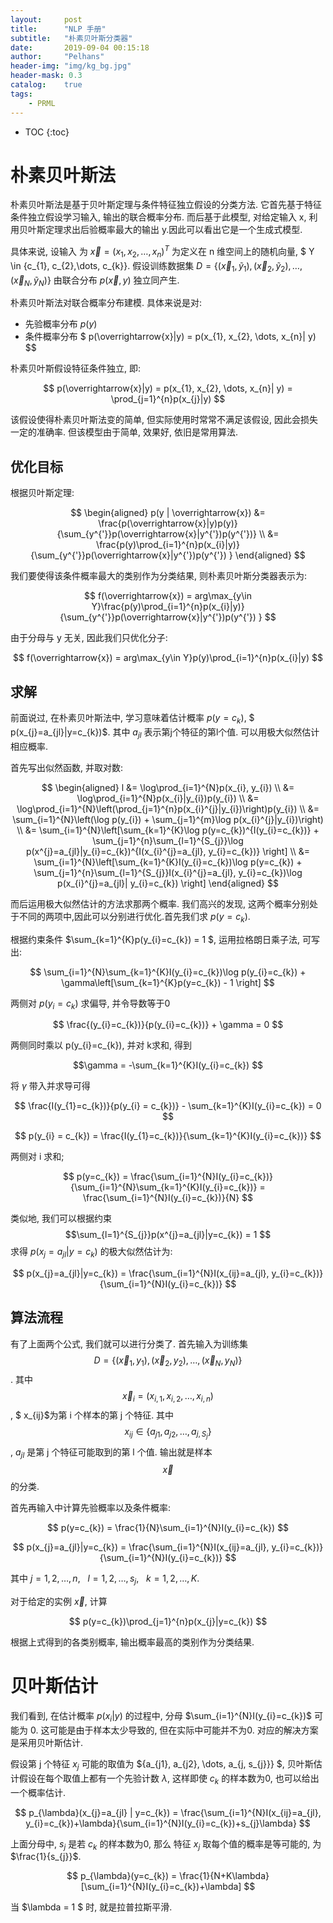 ```yaml
---
layout:     post
title:      "NLP 手册"
subtitle:   "朴素贝叶斯分类器"
date:       2019-09-04 00:15:18
author:     "Pelhans"
header-img: "img/kg_bg.jpg"
header-mask: 0.3 
catalog:    true
tags:
    - PRML
---
```



* TOC
{:toc}

# 朴素贝叶斯法

朴素贝叶斯法是基于贝叶斯定理与条件特征独立假设的分类方法. 它首先基于特征条件独立假设学习输入, 输出的联合概率分布. 而后基于此模型, 对给定输入 x, 利用贝叶斯定理求出后验概率最大的输出 y.因此可以看出它是一个生成式模型.

具体来说, 设输入 为 $\overrightarrow{x} = (x_{1}, x_{2}, \dots, x_{n})^{T}$ 为定义在 n 维空间上的随机向量, $ Y \in \{c_{1}, c_{2},\dots, c_{k}\}. 假设训练数据集 $D = \{(\overrightarrow{x}_{1}, \tilde{y}_{1}), (\overrightarrow{x}_{2}, \tilde{y}_{2}), \dots, (\overrightarrow{x}_{N}, \tilde{y}_{N}) \}$ 由联合分布 $p(\overrightarrow{x}, y)$ 独立同产生. 

朴素贝叶斯法对联合概率分布建模. 具体来说是对:

* 先验概率分布 $p(y)$    
* 条件概率分布 $ p(\overrightarrow{x}|y) = p(x_{1}, x_{2}, \dots, x_{n}| y) $$

朴素贝叶斯假设特征条件独立, 即:

$$ p(\overrightarrow{x}|y) = p(x_{1}, x_{2}, \dots, x_{n}| y) = \prod_{j=1}^{n}p(x_{j}|y) $$

该假设使得朴素贝叶斯法变的简单, 但实际使用时常常不满足该假设, 因此会损失一定的准确率. 但该模型由于简单, 效果好, 依旧是常用算法.

## 优化目标

根据贝叶斯定理:

$$
\begin{aligned}
p(y | \overrightarrow{x}) &= \frac{p(\overrightarrow{x}|y)p(y)}{\sum_{y^{'}}p(\overrightarrow{x}|y^{'})p(y^{'})} \\
&= \frac{p(y)\prod_{i=1}^{n}p(x_{i}|y)}{\sum_{y^{'}}p(\overrightarrow{x}|y^{'})p(y^{'}) } 
\end{aligned}
$$

我们要使得该条件概率最大的类别作为分类结果, 则朴素贝叶斯分类器表示为:

$$ f(\overrightarrow{x}) = arg\max_{y\in Y}\frac{p(y)\prod_{i=1}^{n}p(x_{i}|y)}{\sum_{y^{'}}p(\overrightarrow{x}|y^{'})p(y^{'}) } $$

由于分母与 y 无关, 因此我们只优化分子:

$$ f(\overrightarrow{x}) = arg\max_{y\in Y}p(y)\prod_{i=1}^{n}p(x_{i}|y) $$

## 求解

前面说过, 在朴素贝叶斯法中, 学习意味着估计概率 $p(y=c_{k})$, 
$ p(x_{j}=a_{jl}|y=c_{k})$. 其中 $a_{jl}$ 表示第j个特征的第l个值. 可以用极大似然估计相应概率.

首先写出似然函数, 并取对数:

$$ 
\begin{aligned}
l &= \log\prod_{i=1}^{N}p(x_{i}, y_{i}) \\
&= \log\prod_{i=1}^{N}p(x_{i}|y_{i})p(y_{i}) \\
&= \log\prod_{i=1}^{N}\left(\prod_{j=1}^{n}p(x_{i}^{j}|y_{i})\right)p(y_{i}) \\
&= \sum_{i=1}^{N}\left(\log p(y_{i}) + \sum_{j=1}^{m}\log p(x_{i}^{j}|y_{i})\right) \\
&= \sum_{i=1}^{N}\left[\sum_{k=1}^{K}\log p(y=c_{k})^{I(y_{i}=c_{k})} + \sum_{j=1}^{n}\sum_{l=1}^{S_{j}}\log p(x^{j}=a_{jl}|y_{i}=c_{k})^{I(x_{i}^{j}=a_{jl}, y_{i}=c_{k})} \right] \\
&= \sum_{i=1}^{N}\left[\sum_{k=1}^{K}I(y_{i}=c_{k})\log p(y=c_{k}) + \sum_{j=1}^{n}\sum_{l=1}^{S_{j}}I(x_{i}^{j}=a_{jl}, y_{i}=c_{k})\log p(x_{i}^{j}=a_{jl}| y_{i}=c_{k}) \right]
\end{aligned}
$$

而后运用极大似然估计的方法求那两个概率. 我们高兴的发现, 这两个概率分别处于不同的两项中,因此可以分别进行优化.首先我们求 $p(y=c_{k})$.

根据约束条件 $\sum_{k=1}^{K}p(y_{i}=c_{k}) = 1 $, 运用拉格朗日乘子法, 可写出:

$$ \sum_{i=1}^{N}\sum_{k=1}^{K}I(y_{i}=c_{k})\log p(y_{i}=c_{k}) + \gamma\left[\sum_{k=1}^{K}p(y=c_{k}) - 1 \right] $$

两侧对 $p(y_{i}=c_{k})$ 求偏导, 并令导数等于0

$$ \frac{(y_{i}=c_{k})}{p(y_{i}=c_{k})} + \gamma = 0 $$

两侧同时乘以 p(y_{i}=c_{k}), 并对 k求和, 得到 

$$\gamma = -\sum_{k=1}^{K}I(y_{i}=c_{k}) $$

将 $\gamma$ 带入并求导可得

$$ \frac{I(y_{1}=c_{k})}{p(y_{i} = c_{k})} - \sum_{k=1}^{K}I(y_{i}=c_{k}) = 0 $$

$$ p(y_{i} = c_{k}) = \frac{I(y_{1}=c_{k})}{\sum_{k=1}^{K}I(y_{i}=c_{k})} $$

两侧对 i 求和;

$$ p(y=c_{k}) = \frac{\sum_{i=1}^{N}I(y_{i}=c_{k})}{\sum_{i=1}^{N}\sum_{k=1}^{K}I(y_{i}=c_{k})} = \frac{\sum_{i=1}^{N}I(y_{i}=c_{k})}{N} $$

类似地, 我们可以根据约束 
$$\sum_{l=1}^{S_{j}}p(x^{j}=a_{jl}|y=c_{k}) = 1 $$ 求得 
$p(x_{j}=a_{jl}|y=c_{k})$ 的极大似然估计为:

$$ p(x_{j}=a_{jl}|y=c_{k}) = \frac{\sum_{i=1}^{N}I(x_{ij}=a_{jl}, y_{i}=c_{k})}{\sum_{i=1}^{N}I(y_{i}=c_{k})} $$

## 算法流程

有了上面两个公式, 我们就可以进行分类了. 首先输入为训练集 $$D = \{(\overrightarrow{x}_{1}, y_{1}), (\overrightarrow{x}_{2}, y_{2}), \dots, (\overrightarrow{x}_{N}, y_{N})\} $$. 其中 $$ \overrightarrow{x}_{i} = (x_{i,1}, x_{i,2}, \dots, x_{i,n})$$, $ x_{ij}$为第 i 个样本的第 j 个特征. 其中 $$x_{ij} \in \{a_{j1}, a_{j2}, \dots, a_{j, S_{j}}\} $$, $a_{jl}$ 是第 j 个特征可能取到的第 l 个值. 输出就是样本 $$\overrightarrow{x}$$ 的分类.

首先再输入中计算先验概率以及条件概率:

$$ p(y=c_{k}) = \frac{1}{N}\sum_{i=1}^{N}I(y_{i}=c_{k}) $$

$$ p(x_{j}=a_{jl}|y=c_{k}) = \frac{\sum_{i=1}^{N}I(x_{ij}=a_{jl}, y_{i}=c_{k})}{\sum_{i=1}^{N}I(y_{i}=c_{k})} $$

其中 $j=1,2,\dots, n, ~~~ l=1,2,\dots, s_{j} , ~~~ k=1,2,\dots, K$.

对于给定的实例 $\overrightarrow{x}$, 计算

$$ p(y=c_{k})\prod_{j=1}^{n}p(x_{j}|y=c_{k}) $$

根据上式得到的各类别概率, 输出概率最高的类别作为分类结果.

# 贝叶斯估计

我们看到, 在估计概率 
$p(x_{i}|y)$ 的过程中, 分母 $\sum_{i=1}^{N}I(y_{i}=c_{k})$ 可能为 0. 这可能是由于样本太少导致的, 但在实际中可能并不为0. 对应的解决方案是采用贝叶斯估计.

假设第 j 个特征  $x_{j}$ 可能的取值为 $\{a_{j1}, a_{j2}, \dots, a_{j, s_{j}}\} $, 贝叶斯估计假设在每个取值上都有一个先验计数 $\lambda$, 这样即使 $c_{k}$ 的样本数为0, 也可以给出一个概率估计.

$$ p_{\lambda}(x_{j}=a_{jl} | y=c_{k}) = \frac{\sum_{i=1}^{N}I(x_{ij}=a_{jl}, y_{i}=c_{k})+\lambda}{\sum_{i=1}^{N}I(y_{i}=c_{k})+s_{j}\lambda} $$

上面分母中, $s_{j}$ 是若 $c_{k}$ 的样本数为0, 那么 特征 $x_{j}$ 取每个值的概率是等可能的, 为 $\frac{1}{s_{j}}$. 

$$ p_{\lambda}(y=c_{k}) = \frac{1}{N+K\lambda}[\sum_{i=1}^{N}I(y_{i}=c_{k})+\lambda] $$

当 $\lambda = 1 $ 时, 就是拉普拉斯平滑.
